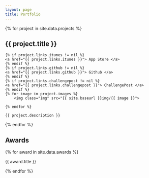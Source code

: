 ```yaml
---
layout: page
title: Portfolio
---
```


<div id="container" class="js-masonry animated fadeInUp"
data-masonry-options='{ "itemSelector": ".project" }'>
  {% for project in site.data.projects %}

  <div class="project">
    <h2 class="post-title">
        {{ project.title }}
    </h2>

    
    {% if project.links.itunes != nil %}
    <a href="{{ project.links.itunes }}"> App Store </a>
    {% endif %}
    {% if project.links.github != nil %}
    <a href="{{ project.links.github }}"> Github </a>
    {% endif %}
    {% if project.links.challengepost != nil %}
    <a href="{{ project.links.challengepost }}"> ChallengePost </a>
    {% endif %}
    {% for image in project.images %}
        <img class="img" src="{{ site.baseurl }}img/{{ image }}">

    {% endfor %}

    {{ project.description }}
    
    
  </div>
  {% endfor %}
  
  <script> msnry.layout()</script>
</div>

<h2 class="post-title"> Awards </h2>

{% for award in site.data.awards %}
<p> {{ award.title }} </p>
{% endfor %}


<script> msnry.layout()</script>
